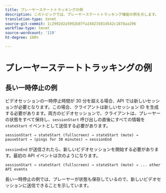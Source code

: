 ```yaml
---
title: プレーヤーステートトラッキングの例
description: このトピックでは、プレーヤーステートトラッキング機能の例を示します。
translation-type: tm+mt
source-git-commit: 1c2992d2a5992b07fa24823501d542c1878aa296
workflow-type: tm+mt
source-wordcount: '119'
ht-degree: 100%

---
```



# プレーヤーステートトラッキングの例


## 長い一時停止の例

ビデオセッションの一時停止時間が 30 分を超える場合、API では新しいセッションが必要となります。この場合、クライアントは新しいセッション ID を生成する必要があります。両方のビデオセッションで、クライアントは、プレーヤーの状態をすべて保持し、`sessionStart` 呼び出しの直後にすべての情報を `stateStart` イベントとして送信する必要があります。

`sessionStart → stateStart (fullscreen) → stateStart (mute) → pauseStart → (pings for 30 minutes) → sessionEnd
`

`sessionEnd` が送信されたら、新しいビデオセッションを開始する必要があります。最初の API イベントは次のようになります。

`sessionStart → stateStart (fullscreen) → stateStart (mute) → ... other API events`

長い一時停止の例では、プレーヤーが状態も保存しているので、新しいビデオセッションに送信できることを示しています。
